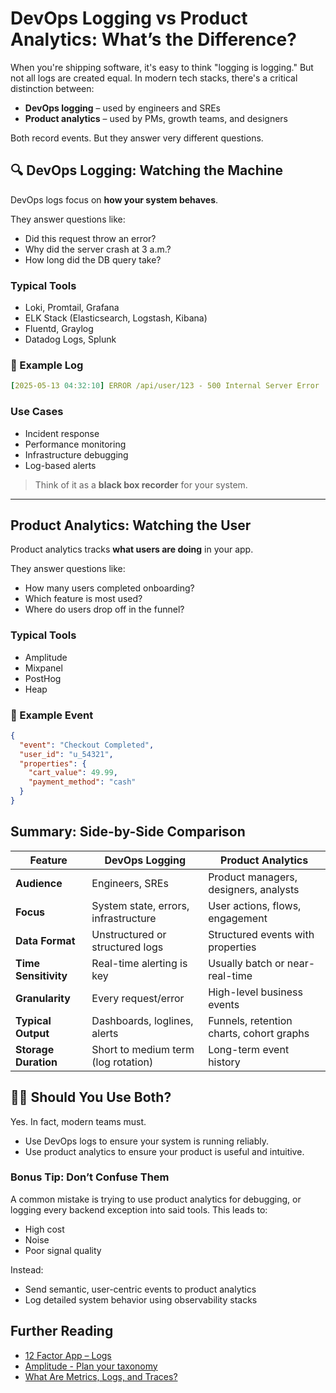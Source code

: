 # DevOps Logging vs Product Analytics: What’s the Difference?

When you're shipping software, it's easy to think "logging is logging." But not all logs are created equal. In modern tech stacks, there's a critical distinction between:

- **DevOps logging** – used by engineers and SREs
- **Product analytics** – used by PMs, growth teams, and designers

Both record events. But they answer very different questions.

## 🔍 DevOps Logging: Watching the Machine

DevOps logs focus on **how your system behaves**.

They answer questions like:

- Did this request throw an error?
- Why did the server crash at 3 a.m.?
- How long did the DB query take?

### Typical Tools

- Loki, Promtail, Grafana
- ELK Stack (Elasticsearch, Logstash, Kibana)
- Fluentd, Graylog
- Datadog Logs, Splunk

### 📄 Example Log

```yaml
[2025-05-13 04:32:10] ERROR /api/user/123 - 500 Internal Server Error
```

### Use Cases

- Incident response
- Performance monitoring
- Infrastructure debugging
- Log-based alerts

> Think of it as a **black box recorder** for your system.

---

## Product Analytics: Watching the User

Product analytics tracks **what users are doing** in your app.

They answer questions like:

- How many users completed onboarding?
- Which feature is most used?
- Where do users drop off in the funnel?

### Typical Tools

- Amplitude
- Mixpanel
- PostHog
- Heap

### 📄 Example Event

```json
{
  "event": "Checkout Completed",
  "user_id": "u_54321",
  "properties": {
    "cart_value": 49.99,
    "payment_method": "cash"
  }
}
```

## Summary: Side-by-Side Comparison

| Feature              | DevOps Logging                       | Product Analytics                        |
| -------------------- | ------------------------------------ | ---------------------------------------- |
| **Audience**         | Engineers, SREs                      | Product managers, designers, analysts    |
| **Focus**            | System state, errors, infrastructure | User actions, flows, engagement          |
| **Data Format**      | Unstructured or structured logs      | Structured events with properties        |
| **Time Sensitivity** | Real-time alerting is key            | Usually batch or near-real-time          |
| **Granularity**      | Every request/error                  | High-level business events               |
| **Typical Output**   | Dashboards, loglines, alerts         | Funnels, retention charts, cohort graphs |
| **Storage Duration** | Short to medium term (log rotation)  | Long-term event history                  |

## 🤷‍♀️ Should You Use Both?

Yes. In fact, modern teams must.

- Use DevOps logs to ensure your system is running reliably.
- Use product analytics to ensure your product is useful and intuitive.

### Bonus Tip: Don’t Confuse Them

A common mistake is trying to use product analytics for debugging, or logging every backend exception into said tools. This leads to:

- High cost
- Noise
- Poor signal quality

Instead:
- Send semantic, user-centric events to product analytics
- Log detailed system behavior using observability stacks

## Further Reading

- [12 Factor App – Logs](https://12factor.net/logs)
- [Amplitude - Plan your taxonomy](https://amplitude.com/docs/data/data-planning-playbook)
- [What Are Metrics, Logs, and Traces?](https://docs.honeycomb.io/get-started/basics/observability/concepts/events-metrics-logs/)
